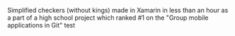 Simplified checkers (without kings) made in Xamarin in less than an hour as a part of a high school project which ranked #1 on the "Group mobile applications in Git" test
